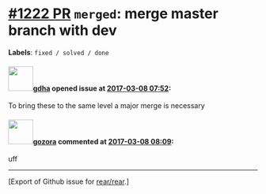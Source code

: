 [\#1222 PR](https://github.com/rear/rear/pull/1222) `merged`: merge master branch with dev
==========================================================================================

**Labels**: `fixed / solved / done`

#### <img src="https://avatars.githubusercontent.com/u/888633?u=cdaeb31efcc0048d3619651aa18dd4b76e636b21&v=4" width="50">[gdha](https://github.com/gdha) opened issue at [2017-03-08 07:52](https://github.com/rear/rear/pull/1222):

To bring these to the same level a major merge is necessary

#### <img src="https://avatars.githubusercontent.com/u/12116358?u=1c5ba9dcee5ca3082f03029a7fbe647efd30eb49&v=4" width="50">[gozora](https://github.com/gozora) commented at [2017-03-08 08:09](https://github.com/rear/rear/pull/1222#issuecomment-284974678):

uff

------------------------------------------------------------------------

\[Export of Github issue for
[rear/rear](https://github.com/rear/rear).\]
